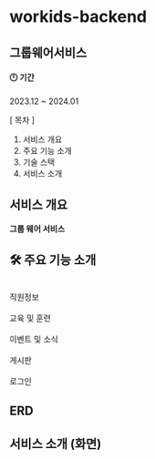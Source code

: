 # workids-backend

## 그룹웨어서비스

#### 🕛 기간

2023.12 ~ 2024.01

[ 목차 ]

1. 서비스 개요
2. 주요 기능 소개
3. 기술 스택
5. 서비스 소개

## 서비스 개요

<b>그룹 웨어 서비스</b>

## 🛠️ 주요 기능 소개

<br>직원정보 <br/>
<br>교육 및 훈련 <br/>
<br>이벤트 및 소식 <br/>
<br>게시판 <br/>
<br>로그인 <br/>

## ERD


## 서비스 소개 (화면)

